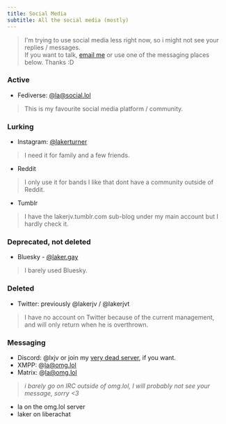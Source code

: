 ```yaml
---
title: Social Media
subtitle: All the social media (mostly)
---
```


> I'm trying to use social media less right now, so i might not see your replies / messages. <br>
> If you want to talk, [email me](/contact) or use one of the messaging places below. Thanks :D

### Active
- Fediverse: [@la@social.lol](https://social.lol/@la)
> This is my favourite social media platform / community.

### Lurking
- Instagram: [@lakerturner](https://instagram.com/lakerturner)
> I need it for family and a few friends.
- Reddit
> I only use it for bands I like that dont have a community outside of Reddit.
- Tumblr
> I have the lakerjv.tumblr.com sub-blog under my main account but I hardly check it.

### Deprecated, not deleted
- Bluesky - [@laker.gay](https://bsky.app/profile/laker.gay)
> I barely used Bluesky.

### Deleted
- Twitter: previously @lakerjv / @lakerjvt
> I have no account on Twitter because of the current management, and will only return when he is overthrown.

### Messaging
- Discord: @lxjv or join my [very dead server](https://laker.tech/discord), if you want.
- XMPP: @la@omg.lol
- Matrix: @la@omg.lol
> *i barely go on IRC outside of omg.lol, I will probably not see your message, sorry <3*
- la on the omg.lol server
- laker on liberachat